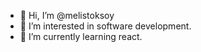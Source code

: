 - 👋 Hi, I’m @melistoksoy
- 👀 I’m interested in software development.
- 🌱 I’m currently learning react.

<!---
melistoksoy/melistoksoy is a ✨ special ✨ repository because its `README.md` (this file) appears on your GitHub profile.
You can click the Preview link to take a look at your changes.
--->
